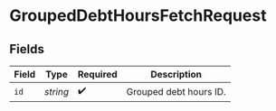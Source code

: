 # GroupedDebtHoursFetchRequest


## Fields

| Field                  | Type                   | Required               | Description            |
| ---------------------- | ---------------------- | ---------------------- | ---------------------- |
| `id`                   | *string*               | :heavy_check_mark:     | Grouped debt hours ID. |